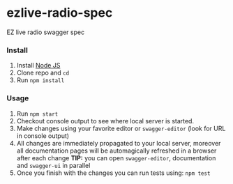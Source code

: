 # ezlive-radio-spec
EZ live radio swagger spec

### Install

1. Install [Node JS](https://nodejs.org/)
2. Clone repo and `cd`
3. Run `npm install`

### Usage

1. Run `npm start`
2. Checkout console output to see where local server is started.
3. Make changes using your favorite editor or `swagger-editor` (look for URL in console output)
4. All changes are immediately propagated to your local server, moreover all documentation pages will be automagically refreshed in a browser after each change
**TIP:** you can open `swagger-editor`, documentation and `swagger-ui` in parallel
5. Once you finish with the changes you can run tests using: `npm test`

